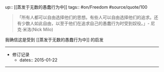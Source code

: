 up:: [[蒸发于无数的愚蠢行为中]]
tags:: #on/Freedom #source/quote/100 

>「所有人都可以自由选择他们的思想。有些人可以自由选择他们的追求。还有少数人如此自由，以至于他们在追求自己的愚蠢行为时受到奴役。」- 尼克·米洛(Nick Milo)

我确信这是受到 [[蒸发于无数的愚蠢行为中]] 的启发

---

- 修订记录
	- dates:: 2015-01-22

---